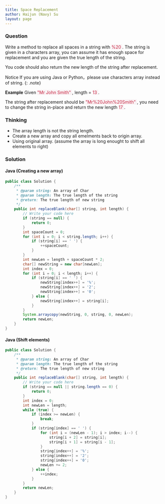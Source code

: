 ```yaml
---
title: Space Replacement
author: Haijun (Navy) Su
layout: page
---
```


### Question
Write a method to replace all spaces in a string with <font style="color: #C72541; background: #F9F2F4;">%20 </font>. The string is given in a characters array, you can assume it has enough space for replacement and you are given the true length of the string.

You code should also return the new length of the string after replacement.

<i class="fa fa-info-circle" aria-hidden="true"></i> Notice
If you are using Java or Python，please use characters array instead of string.
{: .note}

**Example**
Given <font style="color: #C72541; background: #F9F2F4;">"Mr John Smith" </font>, length = <font style="color: #C72541; background: #F9F2F4;">13 </font>.

The string after replacement should be <font style="color: #C72541; background: #F9F2F4;">"Mr%20John%20Smith" </font>, you need to change the string in-place and return the new length <font style="color: #C72541; background: #F9F2F4;">17 </font>.

### Thinking
* The array length is not the string length.
* Create a new array and copy all emelments back to origin array.
* Using original array. (assume the array is long enought to shift all elements to right)

### Solution
#### Java (Creating a new array)
~~~ java
public class Solution {
    /**
     * @param string: An array of Char
     * @param length: The true length of the string
     * @return: The true length of new string
     */
    public int replaceBlank(char[] string, int length) {
        // Write your code here
        if (string == null) {
            return 0;
        }
        int spaceCount = 0;
        for (int i = 0; i < string.length; i++) {
            if (string[i] == ' ') {
                ++spaceCount;
            }
        }
        int newLen = length + spaceCount * 2;
        char[] newString = new char[newLen];
        int index = 0;
        for (int i = 0; i < length; i++) {
            if (string[i] == ' ') {
                newString[index++] = '%';
                newString[index++] = '2';
                newString[index++] = '0';
            } else {
                newString[index++] = string[i];
            }
        }
        System.arraycopy(newString, 0, string, 0, newLen);
        return newLen;
    }
}
~~~
#### Java (Shift elements)
~~~ java
public class Solution {
    /**
     * @param string: An array of Char
     * @param length: The true length of the string
     * @return: The true length of new string
     */
    public int replaceBlank(char[] string, int length) {
        // Write your code here
        if (string == null || string.length == 0) {
            return 0;
        }
        int index = 0;
        int newLen = length;
        while (true) {
            if (index >= newLen) {
                break;
            } 
            if (string[index] == ' ') {
                for (int i = (newLen - 1); i > index; i--) {
                    string[i + 2] = string[i];
                    string[i + 1] = string[i - 1];
                }
                string[index++] = '%';
                string[index++] = '2';
                string[index++] = '0';
                newLen += 2;
            } else {
                ++index;
            }
        }
        return newLen;
    }
}
~~~
